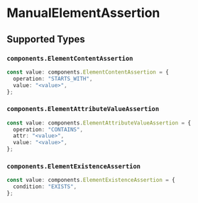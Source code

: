 # ManualElementAssertion


## Supported Types

### `components.ElementContentAssertion`

```typescript
const value: components.ElementContentAssertion = {
  operation: "STARTS_WITH",
  value: "<value>",
};
```

### `components.ElementAttributeValueAssertion`

```typescript
const value: components.ElementAttributeValueAssertion = {
  operation: "CONTAINS",
  attr: "<value>",
  value: "<value>",
};
```

### `components.ElementExistenceAssertion`

```typescript
const value: components.ElementExistenceAssertion = {
  condition: "EXISTS",
};
```

